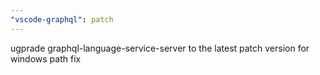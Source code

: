 ```yaml
---
"vscode-graphql": patch
---
```


ugprade graphql-language-service-server to the latest patch version for windows path fix
